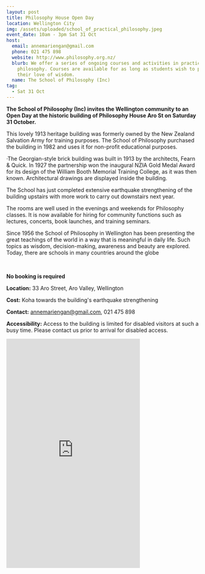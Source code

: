 ```yaml
---
layout: post
title: Philosophy House Open Day
location: Wellington City
img: /assets/uploaded/school_of_practical_philosophy.jpeg
event_date: 10am - 3pm Sat 31 Oct
host:
  email: annemariengan@gmail.com
  phone: 021 475 898
  website: http://www.philosophy.org.nz/
  blurb: We offer a series of ongoing courses and activities in practical
    philosophy. Courses are available for as long as students wish to pursue
    their love of wisdom.
  name: The School of Philosophy (Inc)
tag:
  - Sat 31 Oct
---
```

**The School of Philosophy (Inc) invites the Wellington community to an Open Day at the historic building of Philosophy House Aro St on Saturday 31 October.** 

This lovely 1913 heritage building was formerly owned by the New Zealand Salvation Army for training purposes. The School of Philosophy purchased the building in 1982 and uses it for non-profit educational purposes.

·The Georgian-style brick building was built in 1913 by the architects, Fearn & Quick. In 1927 the partnership won the inaugural NZIA Gold Medal Award for its design of the William Booth Memorial Training College, as it was then known. Architectural drawings are displayed inside the building.

The School has just completed extensive earthquake strengthening of the building upstairs with more work to carry out downstairs next year.  

The rooms are well used in the evenings and weekends for Philosophy classes. It is now available for hiring for community functions such as lectures, concerts, book launches, and training seminars.

Since 1956 the School of Philosophy in Wellington has been presenting the great teachings of the world in a way that is meaningful in daily life. Such topics as wisdom, decision-making, awareness and beauty are explored. Today, there are schools in many countries around the globe

<br>

**No booking is required**

**Location:** 33 Aro Street, Aro Valley, Wellington

**Cost:** Koha towards the building's earthquake strengthening

**Contact:** annemariengan@gmail.com, 021 475 898

**Accessibility:** Access to the building is limited for disabled visitors at such a busy time. Please contact us prior to arrival for disabled access.

<iframe src="https://www.facebook.com/plugins/page.php?href=https%3A%2F%2Fwww.facebook.com%2FPhilosophyWellington%2F&tabs=timeline&width=350&height=600&small_header=false&adapt_container_width=true&hide_cover=false&show_facepile=true&appId" width="350" height="600" style="border:none;overflow:hidden" scrolling="no" frameborder="0" allowTransparency="true" allow="encrypted-media"></iframe>